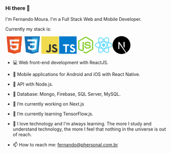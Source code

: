 ### Hi there 👋

I'm Fernando Moura. I'm a Full Stack Web and Mobile Developer.

Currently my stack is:

<img src="https://raw.githubusercontent.com/devicons/devicon/9f4f5cdb393299a81125eb5127929ea7bfe42889/icons/html5/html5-original.svg" heigth="56" width="56" alt="HTML5"/><img src="https://raw.githubusercontent.com/devicons/devicon/9f4f5cdb393299a81125eb5127929ea7bfe42889/icons/css3/css3-original.svg" heigth="56" width="56" alt="CSS3"/><img src="https://raw.githubusercontent.com/devicons/devicon/9f4f5cdb393299a81125eb5127929ea7bfe42889/icons/javascript/javascript-original.svg" heigth="56" width="56" alt="Javascript"/><img src="https://raw.githubusercontent.com/devicons/devicon/9f4f5cdb393299a81125eb5127929ea7bfe42889/icons/typescript/typescript-original.svg" heigth="56" width="56" alt="Typescript"/><img src="https://raw.githubusercontent.com/devicons/devicon/9f4f5cdb393299a81125eb5127929ea7bfe42889/icons/nodejs/nodejs-original.svg" heigth="56" width="56" alt="NodeJS"/><img src="https://raw.githubusercontent.com/devicons/devicon/9f4f5cdb393299a81125eb5127929ea7bfe42889/icons/react/react-original.svg" heigth="56" width="56" alt="React"/><img src="https://raw.githubusercontent.com/devicons/devicon/9f4f5cdb393299a81125eb5127929ea7bfe42889/icons/nextjs/nextjs-original.svg" heigth="56" width="56" alt="NextJS"/>

- 💻 Web front-end development with ReactJS.
- 📱  Mobile applications for Android and iOS with React Native.
- 📡 API with Node.js.
- 💾 Database: Mongo, Firebase, SQL Server, MySQL.

- 🔭 I’m currently working on Next.js
- 🌱 I’m currently learning TensorFlow.js.

- 💜 I love technology and I'm always learning.
The more I study and understand technology, the more I feel that nothing in the universe is out of reach.

- 📫 How to reach me: fernando@phersonal.com.br

